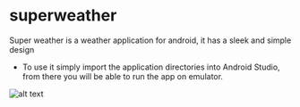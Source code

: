 # superweather
Super weather is a weather application for android, it has a sleek and simple design

- To use it simply import the application directories into Android Studio, from there you will be able to run the app on emulator.

![alt text](http://screenshot.png)
